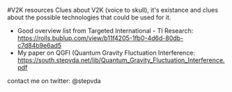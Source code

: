 #V2K resources
Clues about V2K (voice to skull), it's existance and clues about the possible technologies that could be used for it. 

 - Good overview list from Targeted International - TI Research: <https://rolls.bublup.com/view/b11f4205-1fb0-4d6d-80db-c7d84b9e6ad5>
 - My paper on QGFI (Quantum Gravity Fluctuation Interference: <https://south.stepvda.net/lib/Quantum_Gravity_Fluctuation_Interference.pdf>

contact me on twitter: @stepvda
